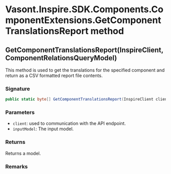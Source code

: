 # Vasont.Inspire.SDK.Components.ComponentExtensions.GetComponentTranslationsReport method
## GetComponentTranslationsReport(InspireClient, ComponentRelationsQueryModel)
This method is used to get the translations for the specified component and return as a CSV formatted report file contents.

### Signature
```csharp
public static byte[] GetComponentTranslationsReport(InspireClient client, ComponentRelationsQueryModel inputModel)
```
### Parameters
- `client`: used to communication with the API endpoint.
- `inputModel`: The  input model.

### Returns
Returns a  model.
### Remarks

